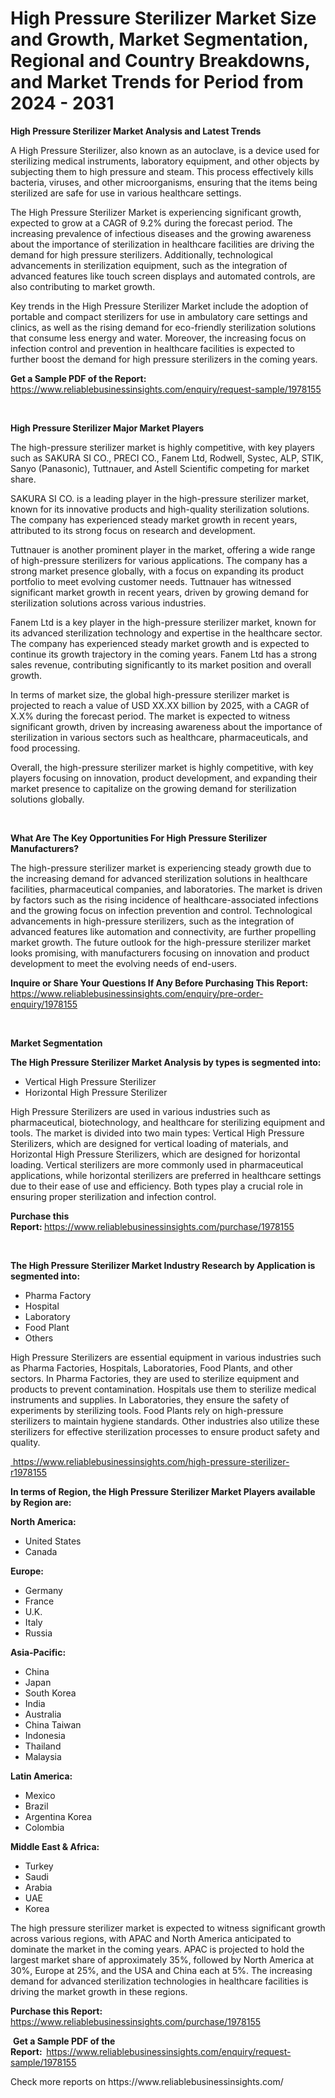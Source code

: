 <p><h1>High Pressure Sterilizer Market Size and Growth, Market Segmentation, Regional and Country Breakdowns, and Market Trends for Period from 2024 -  2031</h1></p><p><strong>High Pressure Sterilizer Market Analysis and Latest Trends</strong></p>
<p><p>A High Pressure Sterilizer, also known as an autoclave, is a device used for sterilizing medical instruments, laboratory equipment, and other objects by subjecting them to high pressure and steam. This process effectively kills bacteria, viruses, and other microorganisms, ensuring that the items being sterilized are safe for use in various healthcare settings.</p><p>The High Pressure Sterilizer Market is experiencing significant growth, expected to grow at a CAGR of 9.2% during the forecast period. The increasing prevalence of infectious diseases and the growing awareness about the importance of sterilization in healthcare facilities are driving the demand for high pressure sterilizers. Additionally, technological advancements in sterilization equipment, such as the integration of advanced features like touch screen displays and automated controls, are also contributing to market growth.</p><p>Key trends in the High Pressure Sterilizer Market include the adoption of portable and compact sterilizers for use in ambulatory care settings and clinics, as well as the rising demand for eco-friendly sterilization solutions that consume less energy and water. Moreover, the increasing focus on infection control and prevention in healthcare facilities is expected to further boost the demand for high pressure sterilizers in the coming years.</p></p>
<p><strong>Get a Sample PDF of the Report:&nbsp;</strong> <a href="https://www.reliablebusinessinsights.com/enquiry/request-sample/1978155">https://www.reliablebusinessinsights.com/enquiry/request-sample/1978155</a></p>
<p>&nbsp;</p>
<p><strong>High Pressure Sterilizer Major Market Players</strong></p>
<p><p>The high-pressure sterilizer market is highly competitive, with key players such as SAKURA SI CO., PRECI CO., Fanem Ltd, Rodwell, Systec, ALP, STIK, Sanyo (Panasonic), Tuttnauer, and Astell Scientific competing for market share. </p><p>SAKURA SI CO. is a leading player in the high-pressure sterilizer market, known for its innovative products and high-quality sterilization solutions. The company has experienced steady market growth in recent years, attributed to its strong focus on research and development. </p><p>Tuttnauer is another prominent player in the market, offering a wide range of high-pressure sterilizers for various applications. The company has a strong market presence globally, with a focus on expanding its product portfolio to meet evolving customer needs. Tuttnauer has witnessed significant market growth in recent years, driven by growing demand for sterilization solutions across various industries.</p><p>Fanem Ltd is a key player in the high-pressure sterilizer market, known for its advanced sterilization technology and expertise in the healthcare sector. The company has experienced steady market growth and is expected to continue its growth trajectory in the coming years. Fanem Ltd has a strong sales revenue, contributing significantly to its market position and overall growth.</p><p>In terms of market size, the global high-pressure sterilizer market is projected to reach a value of USD XX.XX billion by 2025, with a CAGR of X.X% during the forecast period. The market is expected to witness significant growth, driven by increasing awareness about the importance of sterilization in various sectors such as healthcare, pharmaceuticals, and food processing. </p><p>Overall, the high-pressure sterilizer market is highly competitive, with key players focusing on innovation, product development, and expanding their market presence to capitalize on the growing demand for sterilization solutions globally.</p></p>
<p>&nbsp;</p>
<p><strong>What Are The Key Opportunities For High Pressure Sterilizer Manufacturers?</strong></p>
<p><p>The high-pressure sterilizer market is experiencing steady growth due to the increasing demand for advanced sterilization solutions in healthcare facilities, pharmaceutical companies, and laboratories. The market is driven by factors such as the rising incidence of healthcare-associated infections and the growing focus on infection prevention and control. Technological advancements in high-pressure sterilizers, such as the integration of advanced features like automation and connectivity, are further propelling market growth. The future outlook for the high-pressure sterilizer market looks promising, with manufacturers focusing on innovation and product development to meet the evolving needs of end-users.</p></p>
<p><strong>Inquire or Share Your Questions If Any Before Purchasing This Report:</strong> <a href="https://www.reliablebusinessinsights.com/enquiry/pre-order-enquiry/1978155">https://www.reliablebusinessinsights.com/enquiry/pre-order-enquiry/1978155</a></p>
<p>&nbsp;</p>
<p><strong>Market Segmentation</strong></p>
<p><strong>The High Pressure Sterilizer Market Analysis by types is segmented into:</strong></p>
<p><ul><li>Vertical High Pressure Sterilizer</li><li>Horizontal High Pressure Sterilizer</li></ul></p>
<p><p>High Pressure Sterilizers are used in various industries such as pharmaceutical, biotechnology, and healthcare for sterilizing equipment and tools. The market is divided into two main types: Vertical High Pressure Sterilizers, which are designed for vertical loading of materials, and Horizontal High Pressure Sterilizers, which are designed for horizontal loading. Vertical sterilizers are more commonly used in pharmaceutical applications, while horizontal sterilizers are preferred in healthcare settings due to their ease of use and efficiency. Both types play a crucial role in ensuring proper sterilization and infection control.</p></p>
<p><strong>Purchase this Report:&nbsp;</strong><a href="https://www.reliablebusinessinsights.com/purchase/1978155">https://www.reliablebusinessinsights.com/purchase/1978155</a></p>
<p>&nbsp;</p>
<p><strong>The High Pressure Sterilizer Market Industry Research by Application is segmented into:</strong></p>
<p><ul><li>Pharma Factory</li><li>Hospital</li><li>Laboratory</li><li>Food Plant</li><li>Others</li></ul></p>
<p><p>High Pressure Sterilizers are essential equipment in various industries such as Pharma Factories, Hospitals, Laboratories, Food Plants, and other sectors. In Pharma Factories, they are used to sterilize equipment and products to prevent contamination. Hospitals use them to sterilize medical instruments and supplies. In Laboratories, they ensure the safety of experiments by sterilizing tools. Food Plants rely on high-pressure sterilizers to maintain hygiene standards. Other industries also utilize these sterilizers for effective sterilization processes to ensure product safety and quality.</p></p>
<p><a href="https://www.reliablebusinessinsights.com/high-pressure-sterilizer-r1978155">&nbsp;https://www.reliablebusinessinsights.com/high-pressure-sterilizer-r1978155</a></p>
<p><strong>In terms of Region, the High Pressure Sterilizer Market Players available by Region are:</strong></p>
<p>
    <p> <strong> North America: </strong>
        <ul>
            <li>United States</li>
            <li>Canada</li>
        </ul>
        </p> 
    <p> <strong> Europe: </strong>
        <ul>
            <li>Germany</li>
            <li>France</li>
            <li>U.K.</li>
            <li>Italy</li>
            <li>Russia</li>
        </ul>
        </p> 
    <p> <strong> Asia-Pacific: </strong>
        <ul>
            <li>China</li>
            <li>Japan</li>
            <li>South Korea</li>
            <li>India</li>
            <li>Australia</li>
            <li>China Taiwan</li>
            <li>Indonesia</li>
            <li>Thailand</li>
            <li>Malaysia</li>
        </ul>
        </p> 
    <p> <strong> Latin America: </strong>
        <ul>
            <li>Mexico</li>
            <li>Brazil</li>
            <li>Argentina Korea</li>
            <li>Colombia</li>
        </ul>
        </p> 
    <p> <strong> Middle East & Africa: </strong>
        <ul>
            <li>Turkey</li>
            <li>Saudi</li>
            <li>Arabia</li>
            <li>UAE</li>
            <li>Korea</li>
        </ul>
    </p>
    </p>
<p><p>The high pressure sterilizer market is expected to witness significant growth across various regions, with APAC and North America anticipated to dominate the market in the coming years. APAC is projected to hold the largest market share of approximately 35%, followed by North America at 30%, Europe at 25%, and the USA and China each at 5%. The increasing demand for advanced sterilization technologies in healthcare facilities is driving the market growth in these regions.</p></p>
<p><strong>Purchase this Report: </strong><a href="https://www.reliablebusinessinsights.com/purchase/1978155">https://www.reliablebusinessinsights.com/purchase/1978155</a></p>
<p>&nbsp;<strong>Get a Sample PDF of the Report:&nbsp;&nbsp;</strong><a href="https://www.reliablebusinessinsights.com/enquiry/request-sample/1978155">https://www.reliablebusinessinsights.com/enquiry/request-sample/1978155</a></p>
<p><strong></strong></p>
<p>Check more reports on https://www.reliablebusinessinsights.com/</p>